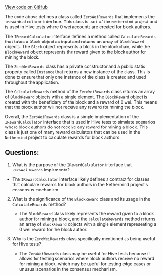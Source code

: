 [View code on GitHub](https://github.com/NethermindEth/nethermind/src/Nethermind/Nethermind.Consensus/Rewards/ZeroWeiRewards.cs)

The code above defines a class called `ZeroWeiRewards` that implements the `IRewardCalculator` interface. This class is part of the `Nethermind` project and is used in Hive tests where 0 wei accounts are created for block authors. 

The `IRewardCalculator` interface defines a method called `CalculateRewards` that takes a `Block` object as input and returns an array of `BlockReward` objects. The `Block` object represents a block in the blockchain, while the `BlockReward` object represents the reward given to the block author for mining the block. 

The `ZeroWeiRewards` class has a private constructor and a public static property called `Instance` that returns a new instance of the class. This is done to ensure that only one instance of the class is created and used throughout the application. 

The `CalculateRewards` method of the `ZeroWeiRewards` class returns an array of `BlockReward` objects with a single element. The `BlockReward` object is created with the beneficiary of the block and a reward of 0 wei. This means that the block author will not receive any reward for mining the block. 

Overall, the `ZeroWeiRewards` class is a simple implementation of the `IRewardCalculator` interface that is used in Hive tests to simulate scenarios where block authors do not receive any reward for mining a block. This class is just one of many reward calculators that can be used in the `Nethermind` project to calculate rewards for block authors.
## Questions: 
 1. What is the purpose of the `IRewardCalculator` interface that `ZeroWeiRewards` implements?
   - The `IRewardCalculator` interface likely defines a contract for classes that calculate rewards for block authors in the Nethermind project's consensus mechanism.
   
2. What is the significance of the `BlockReward` class and its usage in the `CalculateRewards` method?
   - The `BlockReward` class likely represents the reward given to a block author for mining a block, and the `CalculateRewards` method returns an array of `BlockReward` objects with a single element representing a 0 wei reward for the block author.
   
3. Why is the `ZeroWeiRewards` class specifically mentioned as being useful for Hive tests?
   - The `ZeroWeiRewards` class may be useful for Hive tests because it allows for testing scenarios where block authors receive no reward for mining a block, which may be useful for testing edge cases or unusual scenarios in the consensus mechanism.